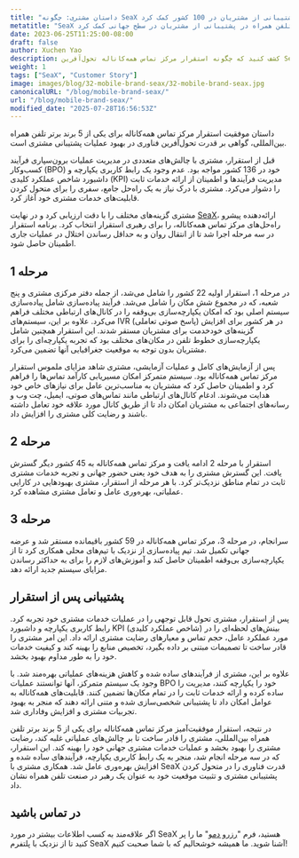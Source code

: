 ```yaml
---
title: "داستان مشتری: چگونه SeaX به برند برتر تلفن همراه در پشتیبانی از مشتریان در 100 کشور کمک کرد"
metatitle: "SeaX به برند برتر تلفن همراه در پشتیبانی از مشتریان در سطح جهانی کمک کرد"
date: 2023-06-25T11:25:00-08:00
draft: false
author: Xuchen Yao
description: کشف کنید که چگونه استقرار مرکز تماس همه‌کاناله تحول‌آفرین Seasalt.ai به یکی از 5 برند برتر تلفن همراه کمک کرد تا عملیات پشتیبانی مشتری را در 100 کشور متحول کند، از هرج و مرج تا رضایت مشتری!
weight: 1
tags: ["SeaX", "Customer Story"]
image: images/blog/32-mobile-brand-seax/32-mobile-brand-seax.jpg
canonicalURL: "/blog/mobile-brand-seax/"
url: "/blog/mobile-brand-seax/"
modified_date: "2025-07-28T16:56:53Z"
---
```


داستان موفقیت استقرار مرکز تماس همه‌کاناله برای یکی از 5 برند برتر تلفن همراه بین‌المللی، گواهی بر قدرت تحول‌آفرین فناوری در بهبود عملیات پشتیبانی مشتری است.

قبل از استقرار، مشتری با چالش‌های متعددی در مدیریت عملیات برون‌سپاری فرآیند کسب‌وکار (BPO) خود در 136 کشور مواجه بود. عدم وجود یک رابط کاربری یکپارچه و داشبورد شاخص عملکرد کلیدی (KPI) مدیریت فرآیندها و اطمینان از ارائه خدمات ثابت را دشوار می‌کرد. مشتری با درک نیاز به یک راه‌حل جامع، سفری را برای متحول کردن قابلیت‌های خدمات مشتری خود آغاز کرد.

مشتری گزینه‌های مختلف را با دقت ارزیابی کرد و در نهایت [SeaX](https://seax.seasalt.ai/?utm_source=blog/)، ارائه‌دهنده پیشرو راه‌حل‌های مرکز تماس همه‌کاناله، را برای رهبری استقرار انتخاب کرد. برنامه استقرار در سه مرحله اجرا شد تا از انتقال روان و به حداقل رساندن اختلال در عملیات جاری اطمینان حاصل شود.


## مرحله 1
در مرحله 1، استقرار اولیه 22 کشور را شامل می‌شد، از جمله دفتر مرکزی مشتری و پنج شعبه، که در مجموع شش مکان را شامل می‌شد. فرآیند پیاده‌سازی شامل پیاده‌سازی سیستم اصلی بود که امکان یکپارچه‌سازی بی‌وقفه را در کانال‌های ارتباطی مختلف فراهم می‌کرد. علاوه بر این، سیستم‌های IVR (پاسخ صوتی تعاملی) در هر کشور برای افزایش گزینه‌های خودخدمت برای مشتریان مستقر شدند. این استقرار همچنین شامل یکپارچه‌سازی خطوط تلفن در مکان‌های مختلف بود که تجربه یکپارچه‌ای را برای مشتریان بدون توجه به موقعیت جغرافیایی آنها تضمین می‌کرد.

پس از آزمایش‌های کامل و عملیات آزمایشی، مشتری شاهد مزایای ملموس استقرار مرکز تماس همه‌کاناله بود. سیستم متمرکز امکان مسیریابی کارآمد تماس‌ها را فراهم کرد و اطمینان حاصل کرد که مشتریان به مناسب‌ترین عامل برای نیازهای خاص خود هدایت می‌شوند. ادغام کانال‌های ارتباطی مانند تماس‌های صوتی، ایمیل، چت وب و رسانه‌های اجتماعی به مشتریان امکان داد تا از طریق کانال مورد علاقه خود تعامل داشته باشند و رضایت کلی مشتری را افزایش داد.

## مرحله 2
استقرار با مرحله 2 ادامه یافت و مرکز تماس همه‌کاناله به 45 کشور دیگر گسترش یافت. این گسترش مشتری را به هدف خود یعنی حضور جهانی و تجربه خدمات مشتری ثابت در تمام مناطق نزدیک‌تر کرد. با هر مرحله از استقرار، مشتری بهبودهایی در کارایی عملیاتی، بهره‌وری عامل و تعامل مشتری مشاهده کرد.

## مرحله 3
سرانجام، در مرحله 3، مرکز تماس همه‌کاناله در 59 کشور باقیمانده مستقر شد و عرضه جهانی تکمیل شد. تیم پیاده‌سازی از نزدیک با تیم‌های محلی همکاری کرد تا از یکپارچه‌سازی بی‌وقفه اطمینان حاصل کند و آموزش‌های لازم را برای به حداکثر رساندن مزایای سیستم جدید ارائه دهد.

## پشتیبانی پس از استقرار
پس از استقرار، مشتری تحول قابل توجهی را در عملیات خدمات مشتری خود تجربه کرد. رابط کاربری یکپارچه و داشبورد KPI (شاخص عملکرد کلیدی) بینش‌های لحظه‌ای را در مورد عملکرد عامل، حجم تماس و معیارهای رضایت مشتری ارائه داد. این امر مشتری را قادر ساخت تا تصمیمات مبتنی بر داده بگیرد، تخصیص منابع را بهینه کند و کیفیت خدمات خود را به طور مداوم بهبود بخشد.

علاوه بر این، مشتری از فرآیندهای ساده شده و کاهش هزینه‌های عملیاتی بهره‌مند شد. با وجود یک سیستم متمرکز، آنها توانستند عملیات BPO خود را یکپارچه کنند، مدیریت را ساده کرده و ارائه خدمات ثابت را در تمام مکان‌ها تضمین کنند. قابلیت‌های همه‌کاناله به عوامل امکان داد تا پشتیبانی شخصی‌سازی شده و متنی ارائه دهند که منجر به بهبود تجربیات مشتری و افزایش وفاداری شد.

در نتیجه، استقرار موفقیت‌آمیز مرکز تماس همه‌کاناله برای یکی از 5 برند برتر تلفن همراه بین‌المللی، مشتری را قادر ساخت تا بر چالش‌های عملیاتی غلبه کند، رضایت مشتری را بهبود بخشد و عملیات خدمات مشتری جهانی خود را بهینه کند. این استقرار، که در سه مرحله انجام شد، منجر به یک رابط کاربری یکپارچه، فرآیندهای ساده شده و افزایش بهره‌وری عامل شد. همکاری مشتری با SeaX قدرت فناوری را در متحول کردن پشتیبانی مشتری و تثبیت موقعیت خود به عنوان یک رهبر در صنعت تلفن همراه نشان داد.

## در تماس باشید

اگر علاقه‌مند به کسب اطلاعات بیشتر در مورد SeaX هستید، فرم "[رزرو دمو](https://meetings.hubspot.com/seasalt-ai/seasalt-meeting)" ما را پر کنید تا از نزدیک با پلتفرم SeaX آشنا شوید. ما همیشه خوشحالیم که با شما صحبت کنیم!